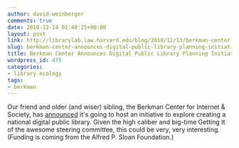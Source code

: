 ```yaml
---
author: david-weinberger
comments: true
date: 2010-12-14 01:48:25+00:00
layout: post
link: http://librarylab.law.harvard.edu/blog/2010/12/13/berkman-center-announces-digital-public-library-planning-initiative/
slug: berkman-center-announces-digital-public-library-planning-initiative
title: Berkman Center Announces Digital Public Library Planning Initiative
wordpress_id: 475
categories:
- library ecology
tags:
- berkman
---
```


Our friend and older (and wiser) sibling, the Berkman Center for Internet & Society, has [announced](http://cyber.law.harvard.edu/newsroom/digital_public_library) it's going to host an initiative to explore creating a national digital public library. Given the high caliber and big-time Getting It of  the awesome steering committee, this could be very, very interesting. (Funding is coming from the Alfred P. Sloan Foundation.)
